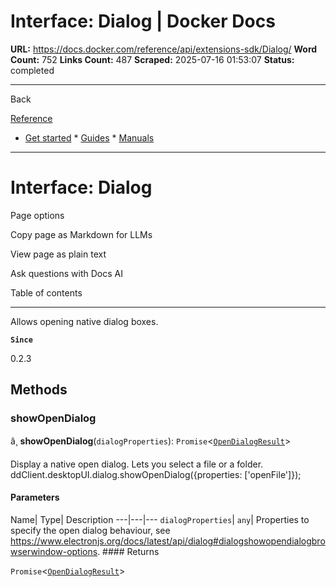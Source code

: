 # Interface: Dialog | Docker Docs

**URL:** https://docs.docker.com/reference/api/extensions-sdk/Dialog/
**Word Count:** 752
**Links Count:** 487
**Scraped:** 2025-07-16 01:53:07
**Status:** completed

---

Back

[Reference](https://docs.docker.com/reference/)

  * [Get started](https://docs.docker.com/get-started/)   * [Guides](https://docs.docker.com/guides/)   * [Manuals](https://docs.docker.com/manuals/)

* * *

# Interface: Dialog

Page options

Copy page as Markdown for LLMs

View page as plain text

Ask questions with Docs AI

Table of contents

* * *

Allows opening native dialog boxes.

**`Since`**

0.2.3

## Methods

### showOpenDialog

â¸ **showOpenDialog**\(`dialogProperties`\): `Promise`<[`OpenDialogResult`](https://docs.docker.com/reference/api/extensions-sdk/OpenDialogResult/)>

Display a native open dialog. Lets you select a file or a folder.               ddClient.desktopUI.dialog.showOpenDialog({properties: ['openFile']});

#### Parameters

Name| Type| Description   ---|---|---   `dialogProperties`| `any`| Properties to specify the open dialog behaviour, see <https://www.electronjs.org/docs/latest/api/dialog#dialogshowopendialogbrowserwindow-options>.      #### Returns

`Promise`<[`OpenDialogResult`](https://docs.docker.com/reference/api/extensions-sdk/OpenDialogResult/)>